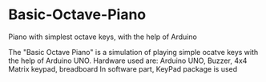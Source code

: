 # Basic-Octave-Piano
Piano with simplest octave keys, with the help of Arduino


The "Basic Octave Piano" is a simulation of playing simple ocatve keys with the help of Arduino UNO.
Hardware used are: Arduino UNO, Buzzer, 4x4 Matrix keypad, breadboard
In software part, KeyPad package is used
